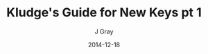 ---
title: 'Kludge''s Guide for New Keys pt 1'
alt: 'Mysteries of the Arcana'
date: '2014-12-18'
author: 'J Gray'
artist: 'Keira'
chapter: 'None'
filler: false
---